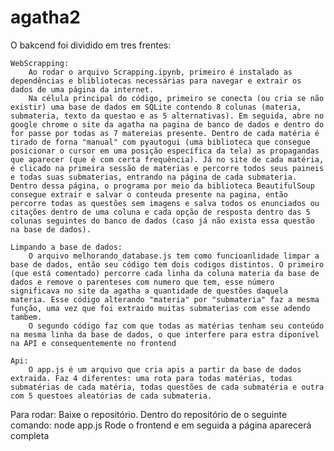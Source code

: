 # agatha2

O bakcend foi dividido em tres frentes:

    WebScrapping:
        Ao rodar o arquivo Scrapping.ipynb, primeiro é instalado as dependências e blibliotecas necessárias para navegar e extrair os dados de uma página da internet.
        Na célula principal do código, primeiro se conecta (ou cria se não existir) uma base de dados em SQLite contendo 8 colunas (materia, submateria, texto da questao e as 5 alternativas). Em seguida, abre no google chrome o site da agatha na pagina de banco de dados e dentro do for passe por todas as 7 matereias presente. Dentro de cada matéria é tirado de forna "manual" com pyautogui (uma biblioteca que consegue posicionar o cursor em uma posição específica da tela) as propagandas que aparecer (que é com certa frequência). Já no site de cada matéria, é clicado na primeira sessão de materias e percorre todos seus paineis e todas suas submaterias, entrando na página de cada submateria. Dentro dessa página, o programa por meio da biblioteca BeautifulSoup consegue extrair e salvar o conteuda presente na pagina, então percorre todas as questões sem imagens e salva todos os enunciados ou citações dentro de uma coluna e cada opção de resposta dentro das 5 colunas seguintes do banco de dados (caso já não exista essa questão na base de dados). 

    Limpando a base de dados:
        O arquivo melhorando_database.js tem como funcioanlidade limpar a base de dados, então seu código tem dois codigos distintos. O primeiro (que está comentado) percorre cada linha da coluna materia da base de dados e remove o parenteses com numero que tem, esse número significava no site da agatha a quantidade de questões daquela materia. Esse código alterando "materia" por "submateria" faz a mesma função, uma vez que foi extraido muitas submaterias com esse adendo tambem.
        O segundo código faz com que todas as matérias tenham seu conteúdo na mesma linha da base de dados, o que interfere para estra diponível na API e consequentemente no frontend
    
    Api:
        O app.js é um arquivo que cria apis a partir da base de dados extraida. Faz 4 diferentes: uma rota para todas matérias, todas submatérias de cada matéria, todas questões de cada submatéria e outra com 5 questoes aleatórias de cada submateria.


Para rodar:
    Baixe o repositório. 
    Dentro do repositório de o seguinte comando: node app.js
    Rode o frontend e em seguida a página aparecerá completa